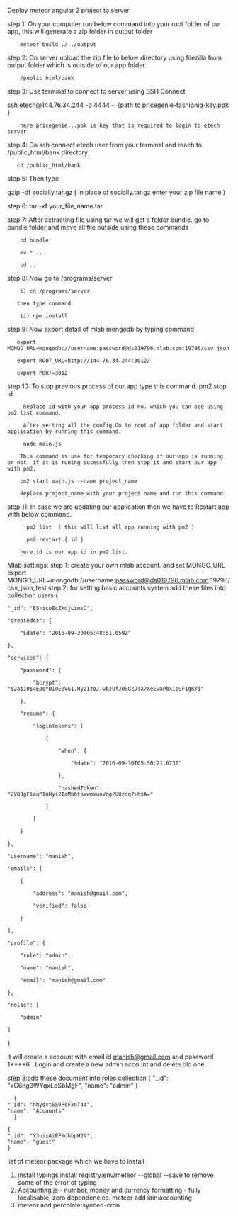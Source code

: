 
Deploy meteor angular 2 project to server

step 1: On your computer run below command into your root folder of our app, this will generate a zip folder in output folder
       
        meteor build ./../output

step 2: On server upload the zip file to  below directory using filezilla from output folder which is outside of our app folder

        /public_html/bank


step 3: Use terminal to connect to server using SSH Connect

ssh etech@144.76.34.244 -p 4444 -i  {path to pricegenie-fashioniq-key.ppk }

        here pricegenie...ppk is key that is required to login to etech server.
      
step 4: Do ssh connect etech user from your terminal and reach to /public_html/bank  directory

       cd /public_html/bank

step 5: Then type 

gzip -df socially.tar.gz ( in place of socially.tar.gz enter your zip file name )

step 6: tar -xf  your_file_name.tar 

step 7: After extracting file using tar we will get a folder bundle. go to bundle folder and move all file outside using these commands

        cd bundle

        mv * ..

        cd ..

step 8: Now go to /programs/server 
           
        i) cd /programs/server

       then type command 

        ii) npm install

step 9: Now  export detail of mlab mongodb by typing command 

       export MONGO_URL=mongodb://username:password@ds019796.mlab.com:19796/csv_json_test 

       export ROOT_URL=http://144.76.34.244:3012/

       export PORT=3012 

step 10: To stop previous process of our app type this command.
         pm2 stop id
         
         Replace id with your app process id no. which you can see using pm2 list command.

         After setting all the config.Go to root of app folder and start application by running this command. 

         node main.js     

        This command is use for temporary checking if our app is running or not. if it is runing sucessfully then stop it and start our app with pm2. 

        pm2 start main.js --name project_name

        Replace project_name with your project name and run this command

step 11: In case we are updating our application then we have to Restart app with below command. 

          pm2 list  ( this will list all app running with pm2 )

          pm2 restart { id }
        
        here id is our app id in pm2 list. 


Mlab settings: 
    step 1: create your own mlab account. and set MONGO_URL 
        export MONGO_URL=mongodb://username:password@ds019796.mlab.com:19796/csv_json_test 
    step 2: for setting basic accounts system add these files into collection users
         {

    "_id": "BSricoEcZkdjLimsD",

    "createdAt": {

        "$date": "2016-09-30T05:48:51.059Z"

    },

    "services": {

        "password": {

            "bcrypt": "$2a$10$4EpqYDIdE0VG1.Hy2IzoJ.wbJUfJO8GZDTX7XeEwaPbxIp9FIgKYi"

        },

        "resume": {

            "loginTokens": [

                {

                    "when": {

                        "$date": "2016-09-30T05:50:21.673Z"

                    },

                    "hashedToken": "2VQ3gF1auPInHyi2IcMb6tpxwmxuoVqg/UUzdq7+hxA="

                }

            ]

        }

    },

    "username": "manish",

    "emails": [

        {

            "address": "manish@gmail.com",

            "verified": false

        }

    ],

    "profile": {

        "role": "admin",

        "name": "manish",

        "email": "manish@gmail.com"

    },

    "roles": [

        "admin"

    ]

}
 
 it will create a account with email id manish@gmail.com and password 1****6 . Login and create a new admin account and delete old one.

 step 3:add these document into roles collection 
       {
    "_id": "xC6ng3WYqxLdSbMgF",
    "name": "admin"
      }

      {
    "_id": "hhydvtSS9PeFxnT44",
    "name": "Accounts"
      }

    {
    "_id": "Y3uixAiEFYdbbpH29",
    "name": "guest"
    }


list of meteor package which we have to install :
1) install typings install registry:env/meteor --global --save to remove some of the error of typing
2) Accounting.js - number, money and currency formatting - fully localisable, zero dependencies.
    meteor add iain:accounting
3) meteor add percolate:synced-cron    

